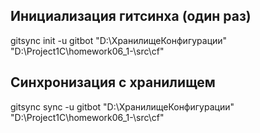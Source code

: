 ## Инициализация гитсинха (один раз)

gitsync init -u gitbot "D:\ХранилищеКонфигурации\" "D:\Project1C\homework06_1-\src\cf"

## Синхронизация с хранилищем

gitsync sync -u gitbot "D:\ХранилищеКонфигурации\" "D:\Project1C\homework06_1-\src\cf"